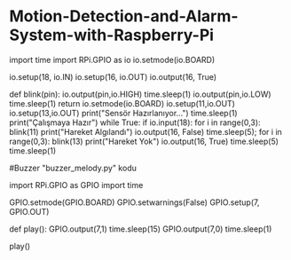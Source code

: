 # Motion-Detection-and-Alarm-System-with-Raspberry-Pi

import time 
import RPi.GPIO as io 
io.setmode(io.BOARD) 

io.setup(18, io.IN) 
io.setup(16, io.OUT)
io.output(16, True)

def blink(pin):
    io.output(pin,io.HIGH)
    time.sleep(1)
    io.output(pin,io.LOW)
    time.sleep(1)
    return
io.setmode(io.BOARD)
io.setup(11,io.OUT)
io.setup(13,io.OUT)
print("Sensör Hazırlanıyor...")
time.sleep(1)
print("Çalışmaya Hazır")
while True: 
    if io.input(18):
        for i in range(0,3):
            blink(11)
        print("Hareket Algılandı")
        io.output(16, False)
        time.sleep(5);
        for i in range(0,3):
            blink(13)
        print("Hareket Yok")
        io.output(16, True) 
        time.sleep(5)
    time.sleep(1)

#Buzzer "buzzer_melody.py" kodu

import RPi.GPIO as GPIO
import time

GPIO.setmode(GPIO.BOARD)
GPIO.setwarnings(False)
GPIO.setup(7, GPIO.OUT)

def play():
   GPIO.output(7,1)
   time.sleep(15)
   GPIO.output(7,0)
   time.sleep(1)

play()
